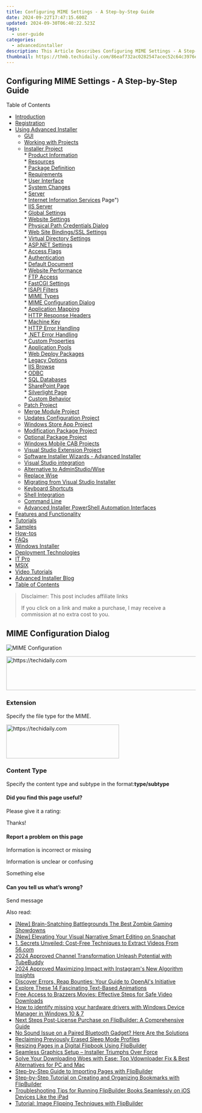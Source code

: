 ```yaml
---
title: Configuring MIME Settings - A Step-by-Step Guide
date: 2024-09-22T17:47:15.600Z
updated: 2024-09-30T06:40:22.523Z
tags:
  - user-guide
categories:
  - advancedinstaller
description: This Article Describes Configuring MIME Settings - A Step-by-Step Guide
thumbnail: https://thmb.techidaily.com/86eaf732ac0282547acec52c64c3976ebfde5c25b2b266f861ae95d9b96270a9.jpg
---
```


## Configuring MIME Settings - A Step-by-Step Guide

Table of Contents

* [Introduction](https://tools.techidaily.com/advancedinstaller/products/)
* [Registration](https://tools.techidaily.com/advancedinstaller/products/)
* [Using Advanced Installer](https://tools.techidaily.com/advancedinstaller/products/)  
   * [GUI](https://tools.techidaily.com/advancedinstaller/products/)  
   * [Working with Projects](https://tools.techidaily.com/advancedinstaller/products/)  
   * [Installer Project](https://tools.techidaily.com/advancedinstaller/products/)  
         * [Product Information](https://tools.techidaily.com/advancedinstaller/products/)  
         * [Resources](https://tools.techidaily.com/advancedinstaller/products/)  
         * [Package Definition](https://tools.techidaily.com/advancedinstaller/products/)  
         * [Requirements](https://tools.techidaily.com/advancedinstaller/products/)  
         * [User Interface](https://tools.techidaily.com/advancedinstaller/products/)  
         * [System Changes](https://tools.techidaily.com/advancedinstaller/products/)  
         * [Server](https://tools.techidaily.com/advancedinstaller/products/)  
                  * [Internet Information Services](https://tools.techidaily.com/advancedinstaller/products/) Page")  
                              * [IIS Server](https://tools.techidaily.com/advancedinstaller/products/)  
                                             * [Global Settings](https://tools.techidaily.com/advancedinstaller/products/)  
                                             * [Website Settings](https://tools.techidaily.com/advancedinstaller/products/)  
                                             * [Physical Path Credentials Dialog](https://tools.techidaily.com/advancedinstaller/products/)  
                                             * [Web Site Bindings/SSL Settings](https://tools.techidaily.com/advancedinstaller/products/)  
                                             * [Virtual Directory Settings](https://tools.techidaily.com/advancedinstaller/products/)  
                                             * [ASP.NET Settings](https://tools.techidaily.com/advancedinstaller/products/)  
                                             * [Access Flags](https://tools.techidaily.com/advancedinstaller/products/)  
                                             * [Authentication](https://tools.techidaily.com/advancedinstaller/products/)  
                                             * [Default Document](https://tools.techidaily.com/advancedinstaller/products/)  
                                             * [Website Performance](https://tools.techidaily.com/advancedinstaller/products/)  
                                             * [FTP Access](https://tools.techidaily.com/advancedinstaller/products/)  
                                             * [FastCGI Settings](https://tools.techidaily.com/advancedinstaller/products/)  
                                             * [ISAPI Filters](https://tools.techidaily.com/advancedinstaller/products/)  
                                             * [MIME Types](https://tools.techidaily.com/advancedinstaller/products/)  
                                                               * [MIME Configuration Dialog](https://tools.techidaily.com/advancedinstaller/products/)  
                                             * [Application Mapping](https://tools.techidaily.com/advancedinstaller/products/)  
                                             * [HTTP Response Headers](https://tools.techidaily.com/advancedinstaller/products/)  
                                             * [Machine Key](https://tools.techidaily.com/advancedinstaller/products/)  
                                             * [HTTP Error Handling](https://tools.techidaily.com/advancedinstaller/products/)  
                                             * [.NET Error Handling](https://tools.techidaily.com/advancedinstaller/products/)  
                                             * [Custom Properties](https://tools.techidaily.com/advancedinstaller/products/)  
                                             * [Application Pools](https://tools.techidaily.com/advancedinstaller/products/)  
                                             * [Web Deploy Packages](https://tools.techidaily.com/advancedinstaller/products/)  
                                             * [Legacy Options](https://tools.techidaily.com/advancedinstaller/products/)  
                              * [IIS Browse](https://tools.techidaily.com/advancedinstaller/products/)  
                  * [ODBC](https://tools.techidaily.com/advancedinstaller/products/)  
                  * [SQL Databases](https://tools.techidaily.com/advancedinstaller/products/)  
                  * [SharePoint Page](https://tools.techidaily.com/advancedinstaller/products/)  
                  * [Silverlight Page](https://tools.techidaily.com/advancedinstaller/products/)  
         * [Custom Behavior](https://tools.techidaily.com/advancedinstaller/products/)  
   * [Patch Project](https://tools.techidaily.com/advancedinstaller/products/)  
   * [Merge Module Project](https://tools.techidaily.com/advancedinstaller/products/)  
   * [Updates Configuration Project](https://tools.techidaily.com/advancedinstaller/products/)  
   * [Windows Store App Project](https://tools.techidaily.com/advancedinstaller/products/)  
   * [Modification Package Project](https://tools.techidaily.com/advancedinstaller/products/)  
   * [Optional Package Project](https://tools.techidaily.com/advancedinstaller/products/)  
   * [Windows Mobile CAB Projects](https://tools.techidaily.com/advancedinstaller/products/)  
   * [Visual Studio Extension Project](https://tools.techidaily.com/advancedinstaller/products/)  
   * [Software Installer Wizards - Advanced Installer](https://tools.techidaily.com/advancedinstaller/products/)  
   * [Visual Studio integration](https://tools.techidaily.com/advancedinstaller/products/)  
   * [Alternative to AdminStudio/Wise](https://tools.techidaily.com/advancedinstaller/products/)  
   * [Replace Wise](https://tools.techidaily.com/advancedinstaller/products/)  
   * [Migrating from Visual Studio Installer](https://tools.techidaily.com/advancedinstaller/products/)  
   * [Keyboard Shortcuts](https://tools.techidaily.com/advancedinstaller/products/)  
   * [Shell Integration](https://tools.techidaily.com/advancedinstaller/products/)  
   * [Command Line](https://tools.techidaily.com/advancedinstaller/products/)  
   * [Advanced Installer PowerShell Automation Interfaces](https://tools.techidaily.com/advancedinstaller/products/)
* [Features and Functionality](https://tools.techidaily.com/advancedinstaller/products/)
* [Tutorials](https://tools.techidaily.com/advancedinstaller/products/)
* [Samples](https://tools.techidaily.com/advancedinstaller/products/)
* [How-tos](https://tools.techidaily.com/advancedinstaller/products/)
* [FAQs](https://tools.techidaily.com/advancedinstaller/products/)
* [Windows Installer](https://tools.techidaily.com/advancedinstaller/products/)
* [Deployment Technologies](https://tools.techidaily.com/advancedinstaller/products/)
* [IT Pro](https://tools.techidaily.com/advancedinstaller/products/)
* [MSIX](https://tools.techidaily.com/advancedinstaller/products/)
* [Video Tutorials](https://tools.techidaily.com/advancedinstaller/products/)
* [Advanced Installer Blog](https://tools.techidaily.com/advancedinstaller/products/)
* [Table of Contents](https://tools.techidaily.com/advancedinstaller/products/)

>  Disclaimer: This post includes affiliate links
>
>  If you click on a link and make a purchase, I may receive a commission at no extra cost to you.
>

## MIME Configuration Dialog

![MIME Configuration](https://cdn.advancedinstaller.com/img/dialog/iis-mime-config.png "MIME Configuration")  

<!-- affiliate ads begin -->
<a href="https://appsumo.8odi.net/c/5597632/2144279/7443" target="_top" id="2144279">
  <img src="//a.impactradius-go.com/display-ad/7443-2144279" border="0" alt="https://techidaily.com" width="728" height="90"/>
</a>
<img height="0" width="0" src="https://appsumo.8odi.net/i/5597632/2144279/7443" style="position:absolute;visibility:hidden;" border="0" />
<!-- affiliate ads end -->

### Extension

Specify the file type for the MIME.

<!-- affiliate ads begin -->
<a href="https://aligracehair.sjv.io/c/5597632/1938716/19272" target="_top" id="1938716">
  <img src="//a.impactradius-go.com/display-ad/19272-1938716" border="0" alt="https://techidaily.com" width="300" height="90"/>
</a>
<img height="0" width="0" src="https://aligracehair.sjv.io/i/5597632/1938716/19272" style="position:absolute;visibility:hidden;" border="0" />
<!-- affiliate ads end -->

### Content Type

Specify the content type and subtype in the format:**type/subtype**

#### Did you find this page useful?

Please give it a rating:

 Thanks!

#### Report a problem on this page

Information is incorrect or missing

Information is unclear or confusing

Something else

#### Can you tell us what’s wrong?

Send message

<ins class="adsbygoogle"
     style="display:block"
     data-ad-format="autorelaxed"
     data-ad-client="ca-pub-7571918770474297"
     data-ad-slot="1223367746"></ins>

<ins class="adsbygoogle"
     style="display:block"
     data-ad-client="ca-pub-7571918770474297"
     data-ad-slot="8358498916"
     data-ad-format="auto"
     data-full-width-responsive="true"></ins>

<span class="atpl-alsoreadstyle">Also read:</span>
<div><ul>
<li><a href="https://remote-screen-capture.techidaily.com/new-brain-snatching-battlegrounds-the-best-zombie-gaming-showdowns/"><u>[New] Brain-Snatching Battlegrounds The Best Zombie Gaming Showdowns</u></a></li>
<li><a href="https://snapchat-videos.techidaily.com/new-elevating-your-visual-narrative-smart-editing-on-snapchat/"><u>[New] Elevating Your Visual Narrative Smart Editing on Snapchat</u></a></li>
<li><a href="https://fox-sys.techidaily.com/1-secrets-unveiled-cost-free-techniques-to-extract-videos-from-56com/"><u>1. Secrets Unveiled: Cost-Free Techniques to Extract Videos From 56.com</u></a></li>
<li><a href="https://youtube-clips.techidaily.com/2024-approved-channel-transformation-unleash-potential-with-tubebuddy/"><u>2024 Approved Channel Transformation Unleash Potential with TubeBuddy</u></a></li>
<li><a href="https://instagram-video-files.techidaily.com/2024-approved-maximizing-impact-with-instagrams-new-algorithm-insights/"><u>2024 Approved Maximizing Impact with Instagram's New Algorithm Insights</u></a></li>
<li><a href="https://tech-savvy.techidaily.com/discover-errors-reap-bounties-your-guide-to-openais-initiative/"><u>Discover Errors, Reap Bounties: Your Guide to OpenAI's Initiative</u></a></li>
<li><a href="https://extra-information.techidaily.com/explore-these-14-fascinating-text-based-animations/"><u>Explore These 14 Fascinating Text-Based Animations</u></a></li>
<li><a href="https://fox-sys.techidaily.com/free-access-to-brazzers-movies-effective-steps-for-safe-video-downloads/"><u>Free Access to Brazzers Movies: Effective Steps for Safe Video Downloads</u></a></li>
<li><a href="https://blog-min.techidaily.com/how-to-identify-missing-your-hardware-drivers-with-windows-device-manager-in-windows-10-and-7-by-drivereasy-guide/"><u>How to identify missing your hardware drivers with Windows Device Manager in Windows 10 & 7</u></a></li>
<li><a href="https://fox-sys.techidaily.com/next-steps-post-license-purchase-on-flipbuilder-a-comprehensive-guide/"><u>Next Steps Post-License Purchase on FlipBuilder: A Comprehensive Guide</u></a></li>
<li><a href="https://sound-issues.techidaily.com/1723017016777-no-sound-issue-on-a-paired-bluetooth-gadget-here-are-the-solutions/"><u>No Sound Issue on a Paired Bluetooth Gadget? Here Are the Solutions</u></a></li>
<li><a href="https://win11-tips.techidaily.com/reclaiming-previously-erased-sleep-mode-profiles/"><u>Reclaiming Previously Erased Sleep Mode Profiles</u></a></li>
<li><a href="https://fox-sys.techidaily.com/resizing-pages-in-a-digital-flipbook-using-flipbuilder/"><u>Resizing Pages in a Digital Flipbook Using FlipBuilder</u></a></li>
<li><a href="https://driver-error.techidaily.com/seamless-graphics-setup-installer-triumphs-over-force/"><u>Seamless Graphics Setup – Installer Triumphs Over Force</u></a></li>
<li><a href="https://fox-sys.techidaily.com/solve-your-downloading-woes-with-ease-top-vdownloader-fix-and-best-alternatives-for-pc-and-mac/"><u>Solve Your Downloading Woes with Ease: Top Vdownloader Fix & Best Alternatives for PC and Mac</u></a></li>
<li><a href="https://fox-sys.techidaily.com/step-by-step-guide-to-importing-pages-with-flipbuilder/"><u>Step-by-Step Guide to Importing Pages with FlipBuilder</u></a></li>
<li><a href="https://fox-sys.techidaily.com/step-by-step-tutorial-on-creating-and-organizing-bookmarks-with-flipbuilder/"><u>Step-by-Step Tutorial on Creating and Organizing Bookmarks with FlipBuilder</u></a></li>
<li><a href="https://fox-sys.techidaily.com/troubleshooting-tips-for-running-flipbuilder-books-seamlessly-on-ios-devices-like-the-ipad/"><u>Troubleshooting Tips for Running FlipBuilder Books Seamlessly on iOS Devices Like the iPad</u></a></li>
<li><a href="https://fox-sys.techidaily.com/tutorial-image-flipping-techniques-with-flipbuilder/"><u>Tutorial: Image Flipping Techniques with FlipBuilder</u></a></li>
</ul></div>

